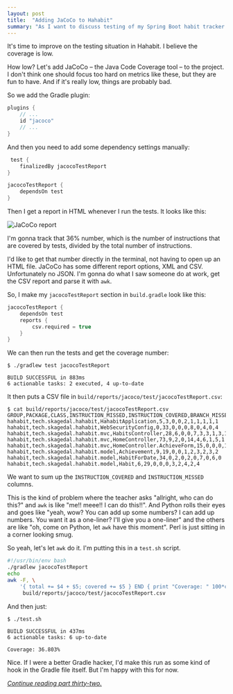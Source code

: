 ```yaml
---
layout: post
title:  "Adding JaCoCo to Hahabit"
summary: "As I want to discuss testing of my Spring Boot habit tracker app, I add the JaCoCo code coverage tool to the project and make an `awk` script to extract a relevant number."
---
```

It's time to improve on the testing situation in Hahabit. I believe the coverage is low. 

How low? Let's add JaCoCo – the Java Code Coverage tool – to the project. I don't think one should focus too hard on metrics like these, but they are fun to have. And if it's really low, things are probably bad. 

So we add the Gradle plugin:

```groovy
plugins {
    // ...
    id "jacoco"
    // ...
}
```

And then you need to add some dependency settings manually:

```groovy
 test {
    finalizedBy jacocoTestReport
}

jacocoTestReport {
    dependsOn test
}
```
Then I get a report in HTML whenever I run the tests. It looks like this:

![JaCoCo report](/images/habit-tracker/jacoco-report.png)

I'm gonna track that 36% number, which is the number of instructions that are covered by tests, divided by the total number of instructions. 

I'd like to get that number directly in the terminal, not having to open up an HTML file.  JaCoCo has some different report options, XML and CSV. Unfortunately no JSON. I'm gonna do what I saw someone do at work, get the CSV report and parse it with `awk`. 

So, I make my `jacocoTestReport` section in `build.gradle` look like this:

```groovy
jacocoTestReport {
    dependsOn test
    reports {
        csv.required = true
    }
}
```

We can then run the tests and get the coverage number:

```
$ ./gradlew test jacocoTestReport

BUILD SUCCESSFUL in 883ms
6 actionable tasks: 2 executed, 4 up-to-date
```

It then puts a CSV file in `build/reports/jacoco/test/jacocoTestReport.csv`:

```
$ cat build/reports/jacoco/test/jacocoTestReport.csv
GROUP,PACKAGE,CLASS,INSTRUCTION_MISSED,INSTRUCTION_COVERED,BRANCH_MISSED,BRANCH_COVERED,LINE_MISSED,LINE_COVERED,COMPLEXITY_MISSED,COMPLEXITY_COVERED,METHOD_MISSED,METHOD_COVERED
hahabit,tech.skagedal.hahabit,HahabitApplication,5,3,0,0,2,1,1,1,1,1
hahabit,tech.skagedal.hahabit,WebSecurityConfig,0,33,0,0,0,8,0,4,0,4
hahabit,tech.skagedal.hahabit.mvc,HabitsController,28,6,0,0,7,3,3,1,3,1
hahabit,tech.skagedal.hahabit.mvc,HomeController,73,9,2,0,14,4,6,1,5,1
hahabit,tech.skagedal.hahabit.mvc,HomeController.AchieveForm,15,0,0,0,1,0,3,0,3,0
hahabit,tech.skagedal.hahabit.model,Achievement,9,19,0,0,1,2,3,2,3,2
hahabit,tech.skagedal.hahabit.model,HabitForDate,34,0,2,0,2,0,7,0,6,0
hahabit,tech.skagedal.hahabit.model,Habit,6,29,0,0,0,3,2,4,2,4
```

We want to sum up the `INSTRUCTION_COVERED` and `INSTRUCTION_MISSED` columns. 

This is the kind of problem where the teacher asks "allright, who can do this?" and `awk` is like "me!! meee!! I can do this!!". And Python rolls their eyes and goes like "yeah, wow? You can add up some numbers? I can add up numbers. You want it as a one-liner? I'll give you a one-liner" and the others are like "oh, come on Python, let `awk` have this moment". Perl is just sitting in a corner looking smug. 

So yeah, let's let `awk` do it. I'm putting this in a `test.sh` script. 

```bash
#!/usr/bin/env bash
./gradlew jacocoTestReport
echo
awk -F, \
    '{ total += $4 + $5; covered += $5 } END { print "Coverage: " 100*covered/total "%" }' \
     build/reports/jacoco/test/jacocoTestReport.csv
```

And then just:

```
$ ./test.sh

BUILD SUCCESSFUL in 437ms
6 actionable tasks: 6 up-to-date

Coverage: 36.803%
```

Nice. If I were a better Gradle hacker, I'd make this run as some kind of hook in the Gradle file itself. But I'm happy with this for now. 

_[Continue reading part thirty-two.](/posts/2023-02-17-spring-boot-test-with-random-port)_
